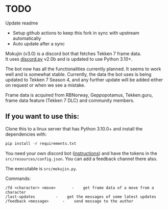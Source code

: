 # TODO
 Update readme
- Setup github actions to keep this fork in sync with upstream automatically
- Auto update after a sync

Mokujin (v3.0) is a discord bot that fetches Tekken 7 frame data.  
It uses [discord.py](https://github.com/Rapptz/discord.py) v2.0b and is updated to use Python 3.10+.

The bot now has all the functionalities currently planned. It seems to work well and is somewhat stable. Currently, the data the bot uses is being updated to Tekken 7 Season 4, and any further update will be added either on request or when we see a mistake.

Frame data is acquired from RBNorway, Geppopotamus, Tekken.guru, frame data feature (Tekken 7 DLC) and community members.


## If you want to use this:

Clone this to a linux server that has Python 3.10.0+ and install the dependencies with:
```py
pip install -r requirements.txt
```
 
You need your own discord bot ([instructions](https://github.com/reactiflux/discord-irc/wiki/Creating-a-discord-bot-&-getting-a-token)) and have the tokens in the `src/resources/config.json`. You can add a feedback channel there also.


The executable is `src/mokujin.py`.

Commands:
```
/fd <character> <move>       -    get frame data of a move from a character
/last-updates         -    get the messages of some latest updates
/feedback <message>      -    send message to the author   
```
